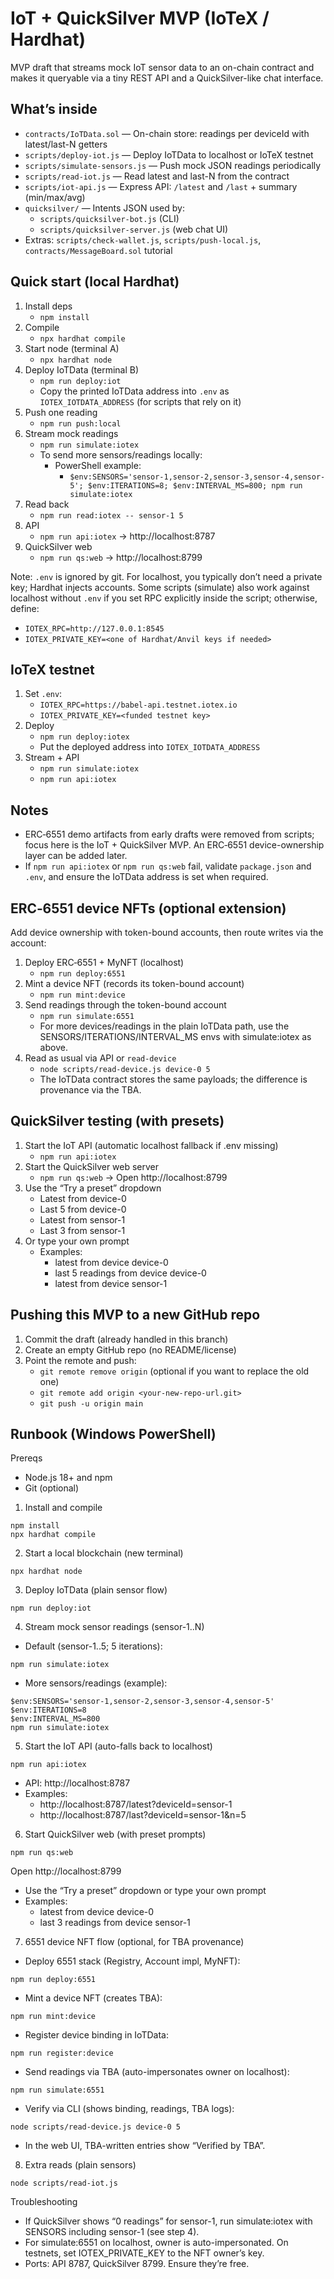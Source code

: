 
# IoT + QuickSilver MVP (IoTeX / Hardhat)

MVP draft that streams mock IoT sensor data to an on-chain contract and makes it queryable via a tiny REST API and a QuickSilver-like chat interface.

## What’s inside
- `contracts/IoTData.sol` — On-chain store: readings per deviceId with latest/last-N getters
- `scripts/deploy-iot.js` — Deploy IoTData to localhost or IoTeX testnet
- `scripts/simulate-sensors.js` — Push mock JSON readings periodically
- `scripts/read-iot.js` — Read latest and last-N from the contract
- `scripts/iot-api.js` — Express API: `/latest` and `/last` + summary (min/max/avg)
- `quicksilver/` — Intents JSON used by:
  - `scripts/quicksilver-bot.js` (CLI)
  - `scripts/quicksilver-server.js` (web chat UI)
- Extras: `scripts/check-wallet.js`, `scripts/push-local.js`, `contracts/MessageBoard.sol` tutorial

## Quick start (local Hardhat)
1) Install deps
	- `npm install`
2) Compile
	- `npx hardhat compile`
3) Start node (terminal A)
	- `npx hardhat node`
4) Deploy IoTData (terminal B)
	- `npm run deploy:iot`
	- Copy the printed IoTData address into `.env` as `IOTEX_IOTDATA_ADDRESS` (for scripts that rely on it)
5) Push one reading
	- `npm run push:local`
6) Stream mock readings
	- `npm run simulate:iotex`
	- To send more sensors/readings locally:
	  - PowerShell example:
	    - `$env:SENSORS='sensor-1,sensor-2,sensor-3,sensor-4,sensor-5'; $env:ITERATIONS=8; $env:INTERVAL_MS=800; npm run simulate:iotex`
7) Read back
	- `npm run read:iotex -- sensor-1 5`
8) API
	- `npm run api:iotex` → http://localhost:8787
9) QuickSilver web
	- `npm run qs:web` → http://localhost:8799

Note: `.env` is ignored by git. For localhost, you typically don’t need a private key; Hardhat injects accounts. Some scripts (simulate) also work against localhost without `.env` if you set RPC explicitly inside the script; otherwise, define:
- `IOTEX_RPC=http://127.0.0.1:8545`
- `IOTEX_PRIVATE_KEY=<one of Hardhat/Anvil keys if needed>`

## IoTeX testnet
1) Set `.env`:
	- `IOTEX_RPC=https://babel-api.testnet.iotex.io`
	- `IOTEX_PRIVATE_KEY=<funded testnet key>`
2) Deploy
	- `npm run deploy:iotex`
	- Put the deployed address into `IOTEX_IOTDATA_ADDRESS`
3) Stream + API
	- `npm run simulate:iotex`
	- `npm run api:iotex`

## Notes
- ERC‑6551 demo artifacts from early drafts were removed from scripts; focus here is the IoT + QuickSilver MVP. An ERC‑6551 device-ownership layer can be added later.
- If `npm run api:iotex` or `npm run qs:web` fail, validate `package.json` and `.env`, and ensure the IoTData address is set when required.

## ERC‑6551 device NFTs (optional extension)
Add device ownership with token-bound accounts, then route writes via the account:

1) Deploy ERC‑6551 + MyNFT (localhost)
	- `npm run deploy:6551`
2) Mint a device NFT (records its token-bound account)
	- `npm run mint:device`
3) Send readings through the token-bound account
	- `npm run simulate:6551`
	- For more devices/readings in the plain IoTData path, use the SENSORS/ITERATIONS/INTERVAL_MS envs with simulate:iotex as above.
4) Read as usual via API or `read-device`
	- `node scripts/read-device.js device-0 5`
	- The IoTData contract stores the same payloads; the difference is provenance via the TBA.

## QuickSilver testing (with presets)
1) Start the IoT API (automatic localhost fallback if .env missing)
	- `npm run api:iotex`
2) Start the QuickSilver web server
	- `npm run qs:web` → Open http://localhost:8799
3) Use the “Try a preset” dropdown
	- Latest from device-0
	- Last 5 from device-0
	- Latest from sensor-1
	- Last 3 from sensor-1
4) Or type your own prompt
	- Examples:
		- latest from device device-0
		- last 5 readings from device device-0
		- latest from device sensor-1

## Pushing this MVP to a new GitHub repo
1) Commit the draft (already handled in this branch)
2) Create an empty GitHub repo (no README/license)
3) Point the remote and push:
	- `git remote remove origin` (optional if you want to replace the old one)
	- `git remote add origin <your-new-repo-url.git>`
	- `git push -u origin main`

## Runbook (Windows PowerShell)

Prereqs
- Node.js 18+ and npm
- Git (optional)

1) Install and compile
```
npm install
npx hardhat compile
```

2) Start a local blockchain (new terminal)
```
npx hardhat node
```

3) Deploy IoTData (plain sensor flow)
```
npm run deploy:iot
```

4) Stream mock sensor readings (sensor-1..N)
- Default (sensor-1..5; 5 iterations):
```
npm run simulate:iotex
```
- More sensors/readings (example):
```
$env:SENSORS='sensor-1,sensor-2,sensor-3,sensor-4,sensor-5'
$env:ITERATIONS=8
$env:INTERVAL_MS=800
npm run simulate:iotex
```

5) Start the IoT API (auto-falls back to localhost)
```
npm run api:iotex
```
- API: http://localhost:8787
- Examples:
	- http://localhost:8787/latest?deviceId=sensor-1
	- http://localhost:8787/last?deviceId=sensor-1&n=5

6) Start QuickSilver web (with preset prompts)
```
npm run qs:web
```
Open http://localhost:8799
- Use the “Try a preset” dropdown or type your own prompt
- Examples:
	- latest from device device-0
	- last 3 readings from device sensor-1

7) 6551 device NFT flow (optional, for TBA provenance)
- Deploy 6551 stack (Registry, Account impl, MyNFT):
```
npm run deploy:6551
```
- Mint a device NFT (creates TBA):
```
npm run mint:device
```
- Register device binding in IoTData:
```
npm run register:device
```
- Send readings via TBA (auto-impersonates owner on localhost):
```
npm run simulate:6551
```
- Verify via CLI (shows binding, readings, TBA logs):
```
node scripts/read-device.js device-0 5
```
- In the web UI, TBA-written entries show “Verified by TBA”.

8) Extra reads (plain sensors)
```
node scripts/read-iot.js
```

Troubleshooting
- If QuickSilver shows “0 readings” for sensor-1, run simulate:iotex with SENSORS including sensor-1 (see step 4).
- For simulate:6551 on localhost, owner is auto-impersonated. On testnets, set IOTEX_PRIVATE_KEY to the NFT owner’s key.
- Ports: API 8787, QuickSilver 8799. Ensure they’re free.
